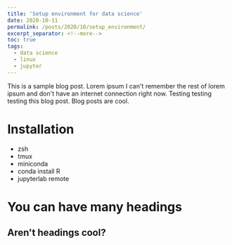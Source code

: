 ```yaml
---
title: 'Setup environment for data science'
date: 2020-10-11
permalink: /posts/2020/10/setup_environment/
excerpt_separator: <!--more-->
toc: true
tags:
  - data science
  - linux
  - jupyter
---
```


This is a sample blog post. Lorem ipsum I can't remember the rest of lorem ipsum and don't have an internet connection right now. Testing testing testing this blog post. Blog posts are cool.

Installation
======
* zsh
* tmux
* miniconda
* conda install R
* jupyterlab remote


You can have many headings
======

Aren't headings cool?
------
